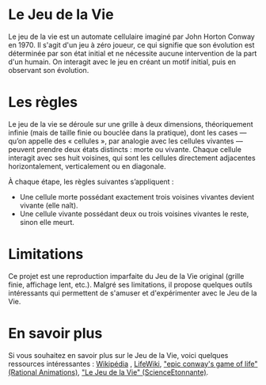 # Le Jeu de la Vie
Le jeu de la vie est un automate cellulaire imaginé par John Horton Conway en 1970. Il s'agit d'un jeu à zéro joueur, ce qui signifie que son évolution est déterminée par son état initial et ne nécessite aucune intervention de la part d'un humain. On interagit avec le jeu en créant un motif initial, puis en observant son évolution.

# Les règles
Le jeu de la vie se déroule sur une grille à deux dimensions, théoriquement infinie (mais de taille finie ou bouclée dans la pratique), dont les cases — qu’on appelle des « cellules », par analogie avec les cellules vivantes — peuvent prendre deux états distincts : morte ou vivante. Chaque cellule interagit avec ses huit voisines, qui sont les cellules directement adjacentes horizontalement, verticalement ou en diagonale.

À chaque étape, les règles suivantes s’appliquent :
- Une cellule morte possédant exactement trois voisines vivantes devient vivante (elle naît).
- Une cellule vivante possédant deux ou trois voisines vivantes le reste, sinon elle meurt.

# Limitations
Ce projet est une reproduction imparfaite du Jeu de la Vie original (grille finie, affichage lent, etc.). Malgré ses limitations, il propose quelques outils intéressants qui permettent de s'amuser et d'expérimenter avec le Jeu de la Vie.

# En savoir plus
Si vous souhaitez en savoir plus sur le Jeu de la Vie, voici quelques ressources intéressantes :
[Wikipédia]("https://fr.wikipedia.org/wiki/Jeu_de_la_vie") , [LifeWiki]("https://conwaylife.com/wiki/"), ["epic conway's game of life" (Rational Animations)]("https://www.youtube.com/watch?v=C2vgICfQawE"), ["Le Jeu de la Vie" (ScienceEtonnante)]("https://youtu.be/S-W0NX97DB0?si=D3INFdFrrCfTsUJc").

